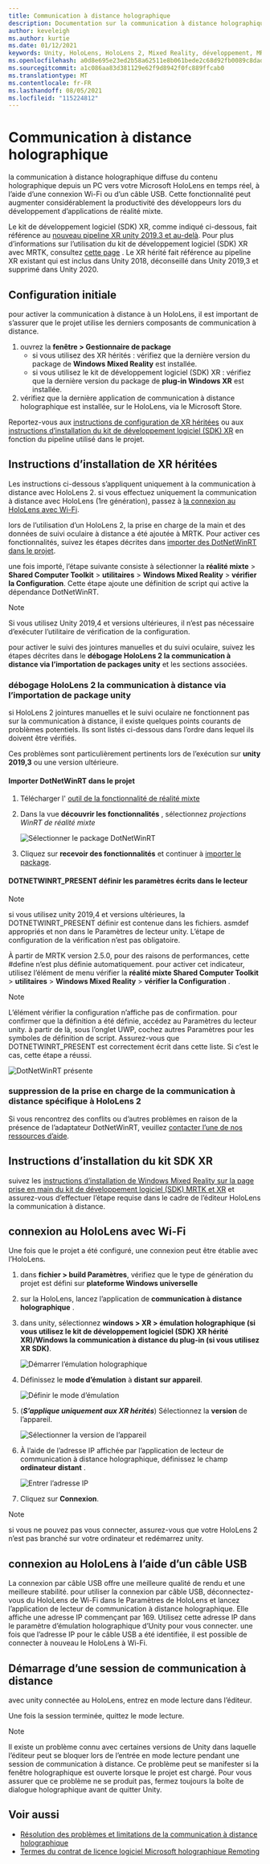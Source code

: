 ```yaml
---
title: Communication à distance holographique
description: Documentation sur la communication à distance holographique MRTK
author: keveleigh
ms.author: kurtie
ms.date: 01/12/2021
keywords: Unity, HoloLens, HoloLens 2, Mixed Reality, développement, MRTK
ms.openlocfilehash: a0d8e695e23ed2b58a62511e8b061bede2c68d92fb0089c8dada1d336c2a09e5
ms.sourcegitcommit: a1c086aa83d381129e62f9d8942f0fc889ffcab0
ms.translationtype: MT
ms.contentlocale: fr-FR
ms.lasthandoff: 08/05/2021
ms.locfileid: "115224812"
---
```

# <a name="holographic-remoting"></a>Communication à distance holographique

la communication à distance holographique diffuse du contenu holographique depuis un PC vers votre Microsoft HoloLens en temps réel, à l’aide d’une connexion Wi-Fi ou d’un câble USB. Cette fonctionnalité peut augmenter considérablement la productivité des développeurs lors du développement d’applications de réalité mixte.

Le kit de développement logiciel (SDK) XR, comme indiqué ci-dessous, fait référence au [nouveau pipeline XR unity 2019,3 et au-delà](https://blogs.unity3d.com/2020/01/24/unity-xr-platform-updates/). Pour plus d’informations sur l’utilisation du kit de développement logiciel (SDK) XR avec MRTK, consultez [cette page](../../configuration/getting-started-with-mrtk-and-xrsdk.md) . Le XR hérité fait référence au pipeline XR existant qui est inclus dans Unity 2018, déconseillé dans Unity 2019,3 et supprimé dans Unity 2020.

## <a name="initial-setup"></a>Configuration initiale

pour activer la communication à distance à un HoloLens, il est important de s’assurer que le projet utilise les derniers composants de communication à distance.

1. ouvrez la **fenêtre > Gestionnaire de package**
    - si vous utilisez des XR hérités : vérifiez que la dernière version du package de **Windows Mixed Reality** est installée.
    - si vous utilisez le kit de développement logiciel (SDK) XR : vérifiez que la dernière version du package de **plug-in Windows XR** est installée.
1. vérifiez que la dernière application de communication à distance holographique est installée, sur le HoloLens, via le Microsoft Store.

Reportez-vous aux [instructions de configuration de XR héritées](#legacy-xr-setup-instructions) ou aux [instructions d’installation du kit de développement logiciel (SDK) XR](#xr-sdk-setup-instructions) en fonction du pipeline utilisé dans le projet.

## <a name="legacy-xr-setup-instructions"></a>Instructions d’installation de XR héritées

Les instructions ci-dessous s’appliquent uniquement à la communication à distance avec HoloLens 2. si vous effectuez uniquement la communication à distance avec HoloLens (1re génération), passez à [la connexion au HoloLens avec Wi-Fi](#connecting-to-the-hololens-with-wi-fi).

lors de l’utilisation d’un HoloLens 2, la prise en charge de la main et des données de suivi oculaire à distance a été ajoutée à MRTK. Pour activer ces fonctionnalités, suivez les étapes décrites dans [importer des DotNetWinRT dans le projet](#import-dotnetwinrt-into-the-project).

une fois importé, l’étape suivante consiste à sélectionner la **réalité mixte**  >  **Shared Computer Toolkit**  >  **utilitaires**  >  **Windows Mixed Reality**  >  **vérifier la Configuration**. Cette étape ajoute une définition de script qui active la dépendance DotNetWinRT.

> [!NOTE]
> Si vous utilisez Unity 2019,4 et versions ultérieures, il n’est pas nécessaire d’exécuter l’utilitaire de vérification de la configuration.

pour activer le suivi des jointures manuelles et du suivi oculaire, suivez les étapes décrites dans le **débogage HoloLens 2 la communication à distance via l’importation de packages unity** et les sections associées.

### <a name="debugging-hololens-2-remoting-via-unity-package-import"></a>débogage HoloLens 2 la communication à distance via l’importation de package unity

si HoloLens 2 jointures manuelles et le suivi oculaire ne fonctionnent pas sur la communication à distance, il existe quelques points courants de problèmes potentiels. Ils sont listés ci-dessous dans l’ordre dans lequel ils doivent être vérifiés.

Ces problèmes sont particulièrement pertinents lors de l’exécution sur **unity 2019,3** ou une version ultérieure.

#### <a name="import-dotnetwinrt-into-the-project"></a>Importer DotNetWinRT dans le projet

1. Télécharger l' [outil de la fonctionnalité de réalité mixte](https://aka.ms/MRFeatureTool)

1. Dans la vue **découvrir les fonctionnalités** , sélectionnez *projections WinRT de réalité mixte*

    ![Sélectionner le package DotNetWinRT](../images/tools/remoting/SelectDotNetWinRT.png)

1. Cliquez sur **recevoir des fonctionnalités** et continuer à [importer le package](/windows/mixed-reality/develop/unity/welcome-to-mr-feature-tool#3-importing-feature-packages).

#### <a name="dotnetwinrt_present-define-written-into-player-settings"></a>DOTNETWINRT_PRESENT définir les paramètres écrits dans le lecteur

> [!NOTE]
> si vous utilisez unity 2019,4 et versions ultérieures, la DOTNETWINRT_PRESENT définir est contenue dans les fichiers. asmdef appropriés et non dans le Paramètres de lecteur unity. L’étape de configuration de la vérification n’est pas obligatoire.

À partir de MRTK version 2.5.0, pour des raisons de performances, cette #define n’est plus définie automatiquement. pour activer cet indicateur, utilisez l’élément de menu vérifier la **réalité mixte Shared Computer Toolkit**  >  **utilitaires**  >  **Windows Mixed Reality**  >  **vérifier la Configuration** .

> [!Note]
> L’élément vérifier la configuration n’affiche pas de confirmation. pour confirmer que la définition a été définie, accédez au Paramètres du lecteur unity. à partir de là, sous l’onglet UWP, cochez autres Paramètres pour les symboles de définition de script. Assurez-vous que DOTNETWINRT_PRESENT est correctement écrit dans cette liste. Si c’est le cas, cette étape a réussi.

![DotNetWinRT présente](../images/tools/remoting/DotNetWinRTPresent.png)

### <a name="removing-hololens-2-specific-remoting-support"></a>suppression de la prise en charge de la communication à distance spécifique à HoloLens 2

Si vous rencontrez des conflits ou d’autres problèmes en raison de la présence de l’adaptateur DotNetWinRT, veuillez [contacter l’une de nos ressources d’aide](../../index.md#getting-help).

## <a name="xr-sdk-setup-instructions"></a>Instructions d’installation du kit SDK XR

suivez les [instructions d’installation de Windows Mixed Reality sur la page prise en main du kit de développement logiciel (SDK) MRTK et XR](../../configuration/getting-started-with-mrtk-and-xrsdk.md#windows-mixed-reality) et assurez-vous d’effectuer l’étape requise dans le cadre de l’éditeur HoloLens la communication à distance.

## <a name="connecting-to-the-hololens-with-wi-fi"></a>connexion au HoloLens avec Wi-Fi

Une fois que le projet a été configuré, une connexion peut être établie avec l’HoloLens.

1. dans **fichier > build Paramètres**, vérifiez que le type de génération du projet est défini sur **plateforme Windows universelle**
1. sur la HoloLens, lancez l’application de **communication à distance holographique** .
1. dans unity, sélectionnez **windows > XR > émulation holographique (si vous utilisez le kit de développement logiciel (SDK) XR hérité XR)/Windows la communication à distance du plug-in (si vous utilisez XR SDK)**.

    ![Démarrer l’émulation holographique](../images/tools/remoting/StartHolographicEmulation.png)

1. Définissez le **mode d’émulation** à **distant sur appareil**.

    ![Définir le mode d’émulation](../images/tools/remoting/SelectEmulationMode.png)

1. (**_S’applique uniquement aux XR hérités_**) Sélectionnez la **version** de l’appareil.

    ![Sélectionner la version de l’appareil](../images/tools/remoting/SelectDeviceVersion.png)

1. À l’aide de l’adresse IP affichée par l’application de lecteur de communication à distance holographique, définissez le champ **ordinateur distant** .

    ![Entrer l’adresse IP](../images/tools/remoting/EnterIPAddress.png)

1. Cliquez sur **Connexion**.

> [!NOTE]
> si vous ne pouvez pas vous connecter, assurez-vous que votre HoloLens 2 n’est pas branché sur votre ordinateur et redémarrez unity.

## <a name="connecting-to-the-hololens-with-usb-cable"></a>connexion au HoloLens à l’aide d’un câble USB

La connexion par câble USB offre une meilleure qualité de rendu et une meilleure stabilité. pour utiliser la connexion par câble USB, déconnectez-vous du HoloLens de Wi-Fi dans le Paramètres de HoloLens et lancez l’application de lecteur de communication à distance holographique. Elle affiche une adresse IP commençant par 169. Utilisez cette adresse IP dans le paramètre d’émulation holographique d’Unity pour vous connecter. une fois que l’adresse IP pour le câble USB a été identifiée, il est possible de connecter à nouveau le HoloLens à Wi-Fi.

## <a name="starting-a-remoting-session"></a>Démarrage d’une session de communication à distance

avec unity connectée au HoloLens, entrez en mode lecture dans l’éditeur.

Une fois la session terminée, quittez le mode lecture.

> [!NOTE]
> Il existe un problème connu avec certaines versions de Unity dans laquelle l’éditeur peut se bloquer lors de l’entrée en mode lecture pendant une session de communication à distance. Ce problème peut se manifester si la fenêtre holographique est ouverte lorsque le projet est chargé. Pour vous assurer que ce problème ne se produit pas, fermez toujours la boîte de dialogue holographique avant de quitter Unity.

## <a name="see-also"></a>Voir aussi

- [Résolution des problèmes et limitations de la communication à distance holographique](/windows/mixed-reality/holographic-remoting-troubleshooting)
- [Termes du contrat de licence logiciel Microsoft holographique Remoting](/legal/mixed-reality/microsoft-holographic-remoting-software-license-terms)
